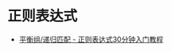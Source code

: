 正则表达式
===

- [平衡组/递归匹配 - 正则表达式30分钟入门教程](https://luke0922.gitbooks.io/learnregularexpressionin30minutes/content/chapter18.html)